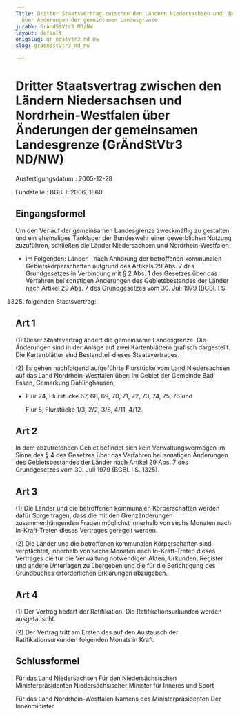 ```yaml
---
Title: Dritter Staatsvertrag zwischen den Ländern Niedersachsen und  Nordrhein-Westfalen
  über Änderungen der gemeinsamen Landesgrenze
jurabk: GrÄndStVtr3 ND/NW
layout: default
origslug: gr_ndstvtr3_nd_nw
slug: graendstvtr3_nd_nw

---
```


# Dritter Staatsvertrag zwischen den Ländern Niedersachsen und  Nordrhein-Westfalen über Änderungen der gemeinsamen Landesgrenze (GrÄndStVtr3 ND/NW)

Ausfertigungsdatum
:   2005-12-28

Fundstelle
:   BGBl I: 2006, 1860



## Eingangsformel

Um den Verlauf der gemeinsamen Landesgrenze zweckmäßig zu gestalten
und ein ehemaliges Tanklager der Bundeswehr einer gewerblichen Nutzung
zuzuführen, schließen die Länder Niedersachsen und Nordrhein-Westfalen
- im Folgenden: Länder - nach Anhörung der betroffenen kommunalen
Gebietskörperschaften aufgrund des Artikels 29 Abs. 7 des
Grundgesetzes in Verbindung mit § 2 Abs. 1 des Gesetzes über das
Verfahren bei sonstigen Änderungen des Gebietsbestandes der Länder
nach Artikel 29 Abs. 7 des Grundgesetzes vom 30. Juli 1979 (BGBl. I S.
1325) folgenden Staatsvertrag:


## Art 1

(1) Dieser Staatsvertrag ändert die gemeinsame Landesgrenze. Die
Änderungen sind in der Anlage auf zwei Kartenblättern grafisch
dargestellt. Die Kartenblätter sind Bestandteil dieses
Staatsvertrages.

(2) Es gehen nachfolgend aufgeführte Flurstücke vom Land Niedersachsen
auf das Land Nordrhein-Westfalen über:
Im Gebiet der Gemeinde Bad Essen, Gemarkung Dahlinghausen,

*   Flur 24, Flurstücke 67, 68, 69, 70, 71, 72, 73, 74, 75, 76 und

    Flur 5, Flurstücke 1/3, 2/2, 3/8, 4/11, 4/12.





## Art 2

In dem abzutretenden Gebiet befindet sich kein Verwaltungsvermögen im
Sinne des § 4 des Gesetzes über das Verfahren bei sonstigen Änderungen
des Gebietsbestandes der Länder nach Artikel 29 Abs. 7 des
Grundgesetzes vom 30. Juli 1979 (BGBl. I S. 1325).


## Art 3

(1) Die Länder und die betroffenen kommunalen Körperschaften werden
dafür Sorge tragen, dass die mit den Grenzänderungen zusammenhängenden
Fragen möglichst innerhalb von sechs Monaten nach In-Kraft-Treten
dieses Vertrages geregelt werden.

(2) Die Länder und die betroffenen kommunalen Körperschaften sind
verpflichtet, innerhalb von sechs Monaten nach In-Kraft-Treten dieses
Vertrages die für die Verwaltung notwendigen Akten, Urkunden, Register
und andere Unterlagen zu übergeben und die für die Berichtigung des
Grundbuches erforderlichen Erklärungen abzugeben.


## Art 4

(1) Der Vertrag bedarf der Ratifikation. Die Ratifikationsurkunden
werden ausgetauscht.

(2) Der Vertrag tritt am Ersten des auf den Austausch der
Ratifikationsurkunden folgenden Monats in Kraft.


## Schlussformel

Für das Land Niedersachsen
Für den Niedersächsischen Ministerpräsidenten
Niedersächsischer Minister für Inneres und Sport

Für das Land Nordrhein-Westfalen
Namens des Ministerpräsidenten
Der Innenminister

